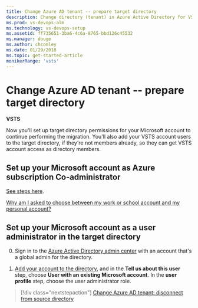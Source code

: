 ```yaml
---
title: Change Azure AD tenant -- prepare target directory
description: Change directory (tenant) in Azure Active Directory for VSTS -- prepare your source directory
ms.prod: vs-devops-alm
ms.technology: vs-devops-setup
ms.assetid: ff735651-3ba6-4c6a-8765-bbd126c45532
ms.manager: douge
ms.author: chcomley
ms.date: 01/29/2018
ms.topic: get-started-article
monikerRange: 'vsts'
---
```



#	Change Azure AD tenant -- prepare target directory

**VSTS**

Now you'll set up target directory permissions for your Microsoft account 
to continue performing the migration. You'll also add your VSTS 
account users to the target directory, if they're not members already, 
so they can get VSTS account access as directory members.

## Set up your Microsoft account as Azure subscription Co-administrator

[See steps here](/azure/billing/billing-add-change-azure-subscription-administrator).

[Why am I asked to choose between my work or school account and my personal account?](faq-azure-access.md#ChooseOrgAcctMSAcct)


## Set up your Microsoft account as a user administrator in the target directory

0.	Sign in to the [Azure Active Directory admin center](https://aad.portal.azure.com/) with an account that's a global admin for the directory.

0.	[Add your account to the directory](https://docs.microsoft.com/en-us/azure/active-directory/active-directory-create-users), and in the **Tell us about this user** step, choose **User with an existing Microsoft account**.  In the **user profile** step, choose the user administrator role.



> [!div class="nextstepaction"]
> [Change Azure AD tenant: disconnect from source directory](change-azure-ad-vsts-account-disconnect.md)

